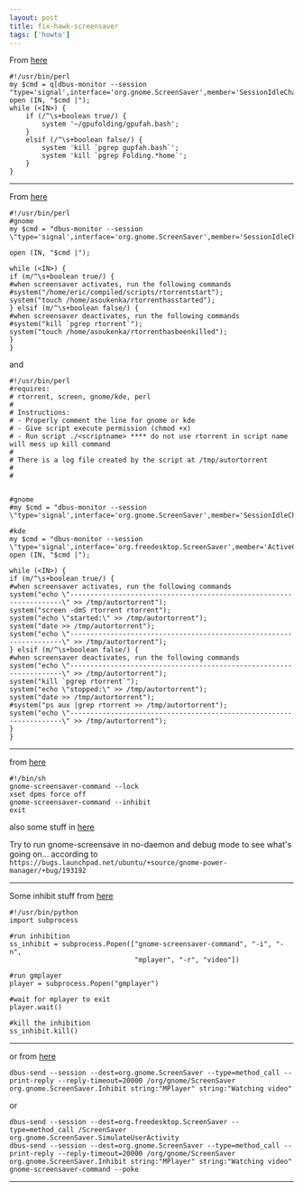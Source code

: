 ```yaml
---
layout: post
title: fix-hawk-screensaver
tags: ['howto']
---
```



From [here](http://ubuntuforums.org/showthread.php?t=1213325)

    #!/usr/bin/perl
    my $cmd = q[dbus-monitor --session "type='signal',interface='org.gnome.ScreenSaver',member='SessionIdleChanged'"];
    open (IN, "$cmd |");
    while (<IN>) {
        if (/^\s+boolean true/) {
            system '~/gpufolding/gpufah.bash';
        }
        elsif (/^\s+boolean false/) {
            system 'kill `pgrep gupfah.bash`';
            system 'kill `pgrep Folding.*home`';
        }
    }

---

From [here](http://www.linuxquestions.org/questions/fedora-35/start-and-stop-script-with-screensaver-728498/)


    #!/usr/bin/perl
    #gnome
    my $cmd = "dbus-monitor --session \"type='signal',interface='org.gnome.ScreenSaver',member='SessionIdleChanged'\"";

    open (IN, "$cmd |");

    while (<IN>) {
    if (m/^\s+boolean true/) {
    #when screensaver activates, run the following commands
    #system("/home/eric/compiled/scripts/rtorrentstart");
    system("touch /home/asoukenka/rtorrenthasstarted");
    } elsif (m/^\s+boolean false/) {
    #when screensaver deactivates, run the following commands
    #system("kill `pgrep rtorrent`");
    system("touch /home/asoukenka/rtorrenthasbeenkilled");
    }
    }

and

    #!/usr/bin/perl
    #requires:
    # rtorrent, screen, gnome/kde, perl
    #
    # Instructions:
    # - Properly comment the line for gnome or kde
    # - Give script execute permission (chmod +x)
    # - Run script ./<scriptname> **** do not use rtorrent in script name will mess up kill command
    #
    # There is a log file created by the script at /tmp/autortorrent 
    #
    #


    #gnome
    #my $cmd = "dbus-monitor --session \"type='signal',interface='org.gnome.ScreenSaver',member='SessionIdleChanged'\"";

    #kde
    my $cmd = "dbus-monitor --session \"type='signal',interface='org.freedesktop.ScreenSaver',member='ActiveChanged'\"";
    open (IN, "$cmd |");

    while (<IN>) {
    if (m/^\s+boolean true/) {
    #when screensaver activates, run the following commands
    system("echo \"--------------------------------------------------------------------\" >> /tmp/autortorrent");
    system("screen -dmS rtorrent rtorrent");
    system("echo \"started:\" >> /tmp/autortorrent");
    system("date >> /tmp/autortorrent");
    system("echo \"--------------------------------------------------------------------\" >> /tmp/autortorrent");
    } elsif (m/^\s+boolean false/) {
    #when screensaver deactivates, run the following commands
    system("echo \"--------------------------------------------------------------------\" >> /tmp/autortorrent");
    system("kill `pgrep rtorrent`");
    system("echo \"stopped:\" >> /tmp/autortorrent");
    system("date >> /tmp/autortorrent");
    #system("ps aux |grep rtorrent >> /tmp/autortorrent");
    system("echo \"--------------------------------------------------------------------\" >> /tmp/autortorrent");
    }
    }


---


from [here](http://ubuntuforums.org/showthread.php?t=1537241)

    #!/bin/sh
    gnome-screensaver-command --lock
    xset dpms force off
    gnome-screensaver-command --inhibit
    exit


also some stuff in [here](http://ubuntuforums.org/showthread.php?t=1358946)

Try to run gnome-screensave in no-daemon and debug mode to see what's going on...
according to `https://bugs.launchpad.net/ubuntu/+source/gnome-power-manager/+bug/193192`


---

Some inhibit stuff from [here](http://program-nix.blogspot.com/2010/08/python-inhibiting-gnome-screensaver.html)

    #!/usr/bin/python
    import subprocess

    #run inhibition
    ss_inhibit = subprocess.Popen(["gnome-screensaver-command", "-i", "-n", 
                                   "mplayer", "-r", "video"])

    #run gmplayer
    player = subprocess.Popen("gmplayer")

    #wait for mplayer to exit
    player.wait()

    #kill the inhibition
    ss_inhibit.kill()

---

or from [here](https://bbs.archlinux.org/viewtopic.php?pid=321620)

    dbus-send --session --dest=org.gnome.ScreenSaver --type=method_call --print-reply --reply-timeout=20000 /org/gnome/ScreenSaver org.gnome.ScreenSaver.Inhibit string:"MPlayer" string:"Watching video"

or

    dbus-send --session --dest=org.freedesktop.ScreenSaver --type=method_call /ScreenSaver org.gnome.ScreenSaver.SimulateUserActivity
    dbus-send --session --dest=org.gnome.ScreenSaver --type=method_call --print-reply --reply-timeout=20000 /org/gnome/ScreenSaver org.gnome.ScreenSaver.Inhibit string:"MPlayer" string:"Watching video"
    gnome-screensaver-command --poke

---


